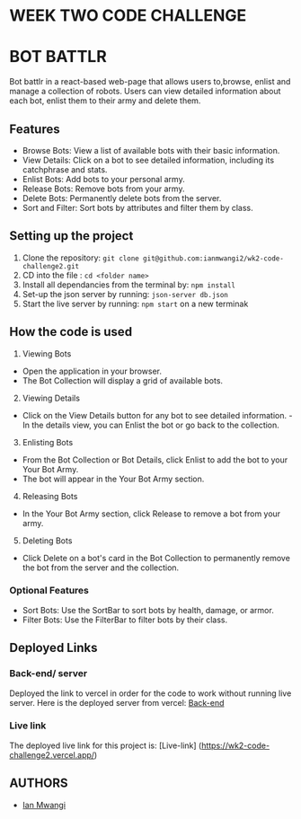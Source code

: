 # WEEK TWO CODE CHALLENGE
#   BOT BATTLR
Bot battlr in a react-based web-page that allows users to,browse, enlist and manage a collection of robots. Users can view detailed information about each bot, enlist them to their army and delete them.

## Features
- Browse Bots: View a list of available bots with their basic information.
- View Details: Click on a bot to see detailed information, including its catchphrase and stats.
- Enlist Bots: Add bots to your personal army.
- Release Bots: Remove bots from your army.
- Delete Bots: Permanently delete bots from the server.
- Sort and Filter: Sort bots by attributes and filter them by class.

## Setting up the project
1. Clone the repository:
`git clone git@github.com:ianmwangi2/wk2-code-challenge2.git`
2. CD into the file :
`cd <folder name>`
3. Install all dependancies from the terminal by: `npm install`
4. Set-up the json server by running:
`json-server db.json`
5. Start the live server by running: 
`npm start` on a new terminak

## How the code is used
1. Viewing Bots
- Open the application in your browser.
- The Bot Collection will display a grid of available bots.
2. Viewing Details
- Click on the View Details button for any bot to see detailed information.
-In the details view, you can Enlist the bot or go back to the collection.
3. Enlisting Bots
- From the Bot Collection or Bot Details, click Enlist to add the bot to your Your Bot Army.
- The bot will appear in the Your Bot Army section.
4. Releasing Bots
- In the Your Bot Army section, click Release to remove a bot from your army.
5. Deleting Bots
- Click Delete on a bot's card in the Bot Collection to permanently remove the bot from the server and the collection.
### Optional Features
- Sort Bots: Use the SortBar to sort bots by health, damage, or armor.
- Filter Bots: Use the FilterBar to filter bots by their class.

## Deployed Links
### Back-end/ server
Deployed the link to vercel in order for the code to work without running live server.
Here is the deployed server from vercel:
[Back-end](https://wk2-backend.vercel.app/bots)

### Live link
The deployed live link for this project is:
[Live-link] (https://wk2-code-challenge2.vercel.app/)

## AUTHORS
- [Ian Mwangi](https://github.com/ianmwangi2)
